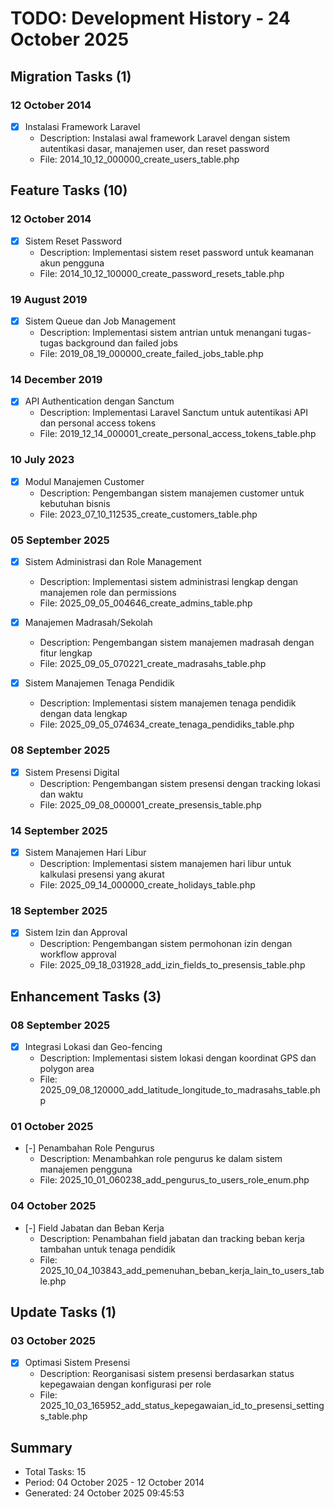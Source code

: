 # TODO: Development History - 24 October 2025

## Migration Tasks (1)

### 12 October 2014

- [x] Instalasi Framework Laravel
  - Description: Instalasi awal framework Laravel dengan sistem autentikasi dasar, manajemen user, dan reset password
  - File: 2014_10_12_000000_create_users_table.php


## Feature Tasks (10)

### 12 October 2014

- [x] Sistem Reset Password
  - Description: Implementasi sistem reset password untuk keamanan akun pengguna
  - File: 2014_10_12_100000_create_password_resets_table.php

### 19 August 2019

- [x] Sistem Queue dan Job Management
  - Description: Implementasi sistem antrian untuk menangani tugas-tugas background dan failed jobs
  - File: 2019_08_19_000000_create_failed_jobs_table.php

### 14 December 2019

- [x] API Authentication dengan Sanctum
  - Description: Implementasi Laravel Sanctum untuk autentikasi API dan personal access tokens
  - File: 2019_12_14_000001_create_personal_access_tokens_table.php

### 10 July 2023

- [x] Modul Manajemen Customer
  - Description: Pengembangan sistem manajemen customer untuk kebutuhan bisnis
  - File: 2023_07_10_112535_create_customers_table.php

### 05 September 2025

- [x] Sistem Administrasi dan Role Management
  - Description: Implementasi sistem administrasi lengkap dengan manajemen role dan permissions
  - File: 2025_09_05_004646_create_admins_table.php

- [x] Manajemen Madrasah/Sekolah
  - Description: Pengembangan sistem manajemen madrasah dengan fitur lengkap
  - File: 2025_09_05_070221_create_madrasahs_table.php

- [x] Sistem Manajemen Tenaga Pendidik
  - Description: Implementasi sistem manajemen tenaga pendidik dengan data lengkap
  - File: 2025_09_05_074634_create_tenaga_pendidiks_table.php

### 08 September 2025

- [x] Sistem Presensi Digital
  - Description: Pengembangan sistem presensi dengan tracking lokasi dan waktu
  - File: 2025_09_08_000001_create_presensis_table.php

### 14 September 2025

- [x] Sistem Manajemen Hari Libur
  - Description: Implementasi sistem manajemen hari libur untuk kalkulasi presensi yang akurat
  - File: 2025_09_14_000000_create_holidays_table.php

### 18 September 2025

- [x] Sistem Izin dan Approval
  - Description: Pengembangan sistem permohonan izin dengan workflow approval
  - File: 2025_09_18_031928_add_izin_fields_to_presensis_table.php


## Enhancement Tasks (3)

### 08 September 2025

- [x] Integrasi Lokasi dan Geo-fencing
  - Description: Implementasi sistem lokasi dengan koordinat GPS dan polygon area
  - File: 2025_09_08_120000_add_latitude_longitude_to_madrasahs_table.php

### 01 October 2025

- [-] Penambahan Role Pengurus
  - Description: Menambahkan role pengurus ke dalam sistem manajemen pengguna
  - File: 2025_10_01_060238_add_pengurus_to_users_role_enum.php

### 04 October 2025

- [-] Field Jabatan dan Beban Kerja
  - Description: Penambahan field jabatan dan tracking beban kerja tambahan untuk tenaga pendidik
  - File: 2025_10_04_103843_add_pemenuhan_beban_kerja_lain_to_users_table.php


## Update Tasks (1)

### 03 October 2025

- [x] Optimasi Sistem Presensi
  - Description: Reorganisasi sistem presensi berdasarkan status kepegawaian dengan konfigurasi per role
  - File: 2025_10_03_165952_add_status_kepegawaian_id_to_presensi_settings_table.php


## Summary

- Total Tasks: 15
- Period: 04 October 2025 - 12 October 2014
- Generated: 24 October 2025 09:45:53
